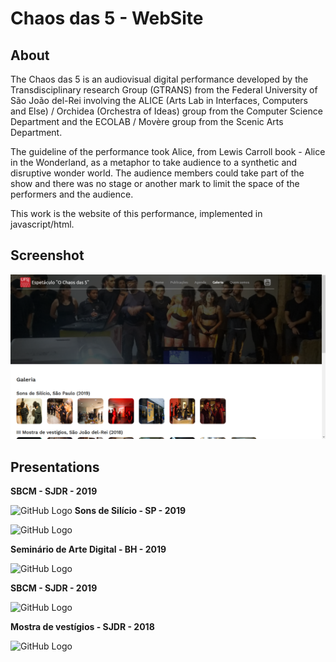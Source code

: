 # Chaos das 5 - WebSite

About
-----
The Chaos das 5 is an audiovisual digital performance developed by the Transdisciplinary research Group (GTRANS) from the Federal University of  São João del-Rei involving the ALICE (Arts Lab in Interfaces, Computers and Else) / Orchidea (Orchestra of Ideas) group from the Computer Science Department and the ECOLAB / Movère group from the Scenic Arts Department.

The guideline of the performance took Alice, from Lewis Carroll book - Alice in the Wonderland, as a metaphor to take audience to a synthetic and disruptive wonder world.
The audience members could take part of the show and there was no stage or another mark to limit the space of the performers and the audience.

This work is the website of this performance, implemented in javascript/html.


Screenshot
----------


![GitHub Logo](/software.png)




Presentations
----------------------------------

<b>SBCM - SJDR - 2019</b>


![GitHub Logo](/images/sbcm.jpg)
<b>Sons de Silício - SP - 2019</b>


![GitHub Logo](/images/sp.jpg)


<b>Seminário de Arte Digital - BH - 2019</b>


![GitHub Logo](/images/bh.jpg)


<b>SBCM - SJDR - 2019</b>


![GitHub Logo](/images/sbcm.jpg)


<b>Mostra de vestígios - SJDR - 2018</b>


![GitHub Logo](/images/sj.jpeg)
